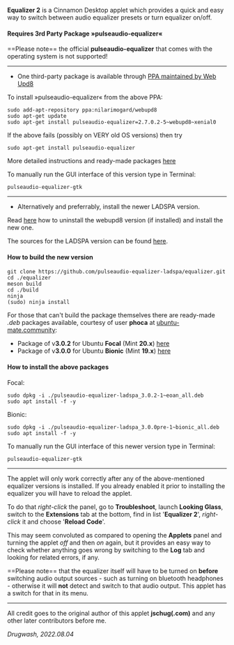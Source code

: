 **Equalizer 2** is a Cinnamon Desktop applet which provides a quick and easy way to switch between audio equalizer presets or turn equalizer on/off.

#### Requires 3rd Party Package »pulseaudio-equalizer«

==Please note== the official **pulseaudio-equalizer** that comes with the operating system is not supported!
***
* One third-party package is available through [PPA maintained by Web Upd8](http://www.webupd8.org/2013/10/system-wide-pulseaudio-equalizer.html)

To install »pulseaudio-equalizer« from the above PPA:
```
sudo add-apt-repository ppa:nilarimogard/webupd8
sudo apt-get update
sudo apt-get install pulseaudio-equalizer=2.7.0.2-5~webupd8~xenial0
```

If the above fails (possibly on VERY old OS versions) then try

```
sudo apt-get install pulseaudio-equalizer
```

More detailed instructions and ready-made packages [here](https://ubuntu-mate.community/t/how-to-install-the-pulseaudio-equalizer-which-works/14773)

To manually run the GUI interface of this version type in Terminal:

```
pulseaudio-equalizer-gtk
```

***
* Alternatively and preferrably, install the newer LADSPA version.

Read [here](https://ubuntu-mate.community/t/pulseaudio-equalizer-ladspa-getting-3-0-2-now-without-a-package/24667) how to uninstall the webupd8 version (if installed) and install the new one.

The sources for the LADSPA version can be found [here](https://github.com/pulseaudio-equalizer-ladspa/equalizer).


#### How to build the new version

	git clone https://github.com/pulseaudio-equalizer-ladspa/equalizer.git
	cd ./equalizer
	meson build
	cd ./build
	ninja
	(sudo) ninja install

For those that can't build the package themselves there are ready-made *.deb* packages available, courtesy of user **phoca** at [ubuntu-mate.community](https://ubuntu-mate.community/t/how-to-install-the-pulseaudio-equalizer-which-works/14773/35):

* Package of v**3.0.2** for Ubuntu **Focal** (Mint **20.x**) [here](https://drive.google.com/file/d/1q2TEwMpEsqY4aTRzJCBIu8yr-weK1_XG/view)
* Package of v**3.0.0** for Ubuntu **Bionic** (Mint **19.x**) [here](https://drive.google.com/file/d/1duMBio3_bue9Sfo0VG2SoRmyxr6uPJeQ/view)

#### How to install the above packages

Focal:

```
sudo dpkg -i ./pulseaudio-equalizer-ladspa_3.0.2-1~eoan_all.deb
sudo apt install -f -y
```

Bionic:

```
sudo dpkg -i ./pulseaudio-equalizer-ladspa_3.0.0pre-1~bionic_all.deb
sudo apt install -f -y
```

To manually run the GUI interface of this newer version type in Terminal:

```
pulseaudio-equalizer-gtk
```

***

The applet will only work correctly after any of the above-mentioned equalizer versions is installed. If you already enabled it prior to installing the equalizer you will have to reload the applet.

To do that *right-click* the panel, go to **Troubleshoot**, launch **Looking Glass**, switch to the **Extensions** tab at the bottom, find in list '**Equalizer 2**', *right-click* it and choose '**Reload Code**'.

This may seem convoluted as compared to opening the **Applets** panel and turning the applet *off* and then *on* again, but it provides an easy way to check whether anything goes wrong by switching to the **Log** tab and looking for related errors, if any.

==Please note== that the equalizer itself will have to be turned on **before** switching audio output sources - such as turning on bluetooth headphones - otherwise it will **not** detect and switch to that audio output. This applet has a switch for that in its menu.

***

All credit goes to the original author of this applet **jschug(.com)** and any other later contributors before me.

*Drugwash, 2022.08.04*
